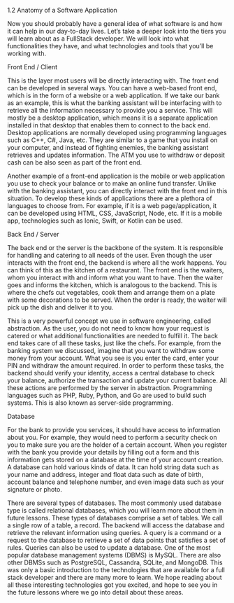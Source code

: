1.2 Anatomy of a Software Application

Now you should probably have a general idea of what software is and how it can help in our day-to-day lives. Let’s take a deeper look into the tiers you will learn about as a FullStack developer. We will look into what functionalities they have, and what technologies and tools that you’ll be working with.

Front End / Client

This is the layer most users will be directly interacting with. The front end can be developed in several ways. You can have a web-based front end, which is in the form of a website or a web application. If we take our bank as an example, this is what the banking assistant will be interfacing with to retrieve all the information necessary to provide you a service. This will mostly be a desktop application, which means it is a separate application installed in that desktop that enables them to connect to the back end. Desktop applications are normally developed using programming languages such as C++, C#, Java, etc. They are similar to a game that you install on your computer, and instead of fighting enemies, the banking assistant retrieves and updates information. The ATM you use to withdraw or deposit cash can be also seen as part of the front end.

Another example of a front-end application is the mobile or web application you use to check your balance or to make an online fund transfer. Unlike with the banking assistant, you can directly interact with the front end in this situation. To develop these kinds of applications there are a plethora of languages to choose from. For example, if it is a web page/application, it can be developed using HTML, CSS, JavaScript, Node, etc. If it is a mobile app, technologies such as Ionic, Swift, or Kotlin can be used.

Back End / Server

The back end or the server is the backbone of the system. It is responsible for handling and catering to all needs of the user. Even though the user interacts with the front end, the backend is where all the work happens. You can think of this as the kitchen of a restaurant. The front end is the waiters, whom you interact with and inform what you want to have. Then the waiter goes and informs the kitchen, which is analogous to the backend. This is where the chefs cut vegetables, cook them and arrange them on a plate with some decorations to be served. When the order is ready, the waiter will pick up the dish and deliver it to you.

This is a very powerful concept we use in software engineering, called abstraction. As the user, you do not need to know how your request is catered or what additional functionalities are needed to fulfill it. The back end takes care of all these tasks, just like the chefs. For example, from the banking system we discussed, imagine that you want to withdraw some money from your account. What you see is you enter the card, enter your PIN and withdraw the amount required. In order to perform these tasks, the backend should verify your identity, access a central database to check your balance, authorize the transaction and update your current balance. All these actions are performed by the server in abstraction. Programming languages such as PHP, Ruby, Python, and Go are used to build such systems. This is also known as server-side programming.

Database

For the bank to provide you services, it should have access to information about you. For example, they would need to perform a security check on you to make sure you are the holder of a certain account. When you register with the bank you provide your details by filling out a form and this information gets stored on a database at the time of your account creation. A database can hold various kinds of data. It can hold string data such as your name and address, integer and float data such as date of birth, account balance and telephone number, and even image data such as your signature or photo.

There are several types of databases. The most commonly used database type is called relational databases, which you will learn more about them in future lessons. These types of databases comprise a set of tables. We call a single row of a table, a record. The backend will access the database and retrieve the relevant information using queries. A query is a command or a request to the database to retrieve a set of data points that satisfies a set of rules. Queries can also be used to update a database. One of the most popular database management systems (DBMS) is MySQL. There are also other DBMSs such as PostgreSQL, Cassandra, SQLite, and MongoDB. This was only a basic introduction to the technologies that are available for a full stack developer and there are many more to learn. We hope reading about all these interesting technologies got you excited, and hope to see you in the future lessons where we go into detail about these areas.